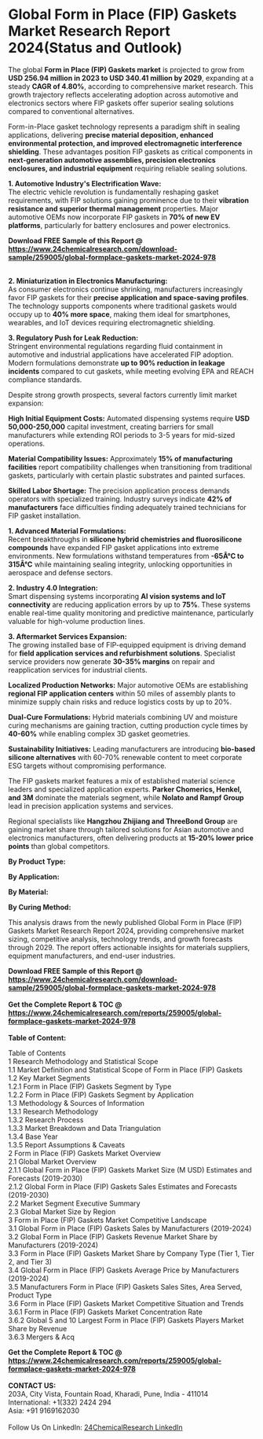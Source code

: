 <h1>Global Form in Place (FIP) Gaskets Market Research Report 2024(Status and Outlook)</h1><p>The global <strong>Form in Place (FIP) Gaskets market</strong> is projected to grow from <strong>USD 256.94 million in 2023 to USD 340.41 million by 2029</strong>, expanding at a steady <strong>CAGR of 4.80%</strong>, according to comprehensive market research. This growth trajectory reflects accelerating adoption across automotive and electronics sectors where FIP gaskets offer superior sealing solutions compared to conventional alternatives.</p><p>Form-in-Place gasket technology represents a paradigm shift in sealing applications, delivering <strong>precise material deposition, enhanced environmental protection, and improved electromagnetic interference shielding</strong>. These advantages position FIP gaskets as critical components in <strong>next-generation automotive assemblies, precision electronics enclosures, and industrial equipment</strong> requiring reliable sealing solutions.</p><p><strong>1. Automotive Industry's Electrification Wave:</strong><br>
The electric vehicle revolution is fundamentally reshaping gasket requirements, with FIP solutions gaining prominence due to their <strong>vibration resistance and superior thermal management</strong> properties. Major automotive OEMs now incorporate FIP gaskets in <strong>70% of new EV platforms</strong>, particularly for battery enclosures and power electronics.</p><div><b>Download FREE Sample of this Report @ 
            <a href="https://www.24chemicalresearch.com/download-sample/259005/global-formplace-gaskets-market-2024-978">
            https://www.24chemicalresearch.com/download-sample/259005/global-formplace-gaskets-market-2024-978</a></b></div><br><p><strong>2. Miniaturization in Electronics Manufacturing:</strong><br>
As consumer electronics continue shrinking, manufacturers increasingly favor FIP gaskets for their <strong>precise application and space-saving profiles</strong>. The technology supports components where traditional gaskets would occupy up to <strong>40% more space</strong>, making them ideal for smartphones, wearables, and IoT devices requiring electromagnetic shielding.</p><p><strong>3. Regulatory Push for Leak Reduction:</strong><br>
Stringent environmental regulations regarding fluid containment in automotive and industrial applications have accelerated FIP adoption. Modern formulations demonstrate <strong>up to 90% reduction in leakage incidents</strong> compared to cut gaskets, while meeting evolving EPA and REACH compliance standards.</p><p>Despite strong growth prospects, several factors currently limit market expansion:</p><p><strong>High Initial Equipment Costs:</strong> Automated dispensing systems require <strong>USD 50,000-250,000</strong> capital investment, creating barriers for small manufacturers while extending ROI periods to 3-5 years for mid-sized operations.</p><p><strong>Material Compatibility Issues:</strong> Approximately <strong>15% of manufacturing facilities</strong> report compatibility challenges when transitioning from traditional gaskets, particularly with certain plastic substrates and painted surfaces.</p><p><strong>Skilled Labor Shortage:</strong> The precision application process demands operators with specialized training. Industry surveys indicate <strong>42% of manufacturers</strong> face difficulties finding adequately trained technicians for FIP gasket installation.</p><p><strong>1. Advanced Material Formulations:</strong><br>
Recent breakthroughs in <strong>silicone hybrid chemistries and fluorosilicone compounds</strong> have expanded FIP gasket applications into extreme environments. New formulations withstand temperatures from <strong>-65Â°C to 315Â°C</strong> while maintaining sealing integrity, unlocking opportunities in aerospace and defense sectors.</p><p><strong>2. Industry 4.0 Integration:</strong><br>
Smart dispensing systems incorporating <strong>AI vision systems and IoT connectivity</strong> are reducing application errors by up to <strong>75%</strong>. These systems enable real-time quality monitoring and predictive maintenance, particularly valuable for high-volume production lines.</p><p><strong>3. Aftermarket Services Expansion:</strong><br>
The growing installed base of FIP-equipped equipment is driving demand for <strong>field application services and refurbishment solutions</strong>. Specialist service providers now generate <strong>30-35% margins</strong> on repair and reapplication services for industrial clients.</p><p><strong>Localized Production Networks:</strong> Major automotive OEMs are establishing <strong>regional FIP application centers</strong> within 50 miles of assembly plants to minimize supply chain risks and reduce logistics costs by up to 20%.</p><p><strong>Dual-Cure Formulations:</strong> Hybrid materials combining UV and moisture curing mechanisms are gaining traction, cutting production cycle times by <strong>40-60%</strong> while enabling complex 3D gasket geometries.</p><p><strong>Sustainability Initiatives:</strong> Leading manufacturers are introducing <strong>bio-based silicone alternatives</strong> with 60-70% renewable content to meet corporate ESG targets without compromising performance.</p><p>The FIP gaskets market features a mix of established material science leaders and specialized application experts. <strong>Parker Chomerics, Henkel, and 3M</strong> dominate the materials segment, while <strong>Nolato and Rampf Group</strong> lead in precision application systems and services.</p><p>Regional specialists like <strong>Hangzhou Zhijiang and ThreeBond Group</strong> are gaining market share through tailored solutions for Asian automotive and electronics manufacturers, often delivering products at <strong>15-20% lower price points</strong> than global competitors.</p><p><strong>By Product Type:</strong></p><p><strong>By Application:</strong></p><p><strong>By Material:</strong></p><p><strong>By Curing Method:</strong></p><p>This analysis draws from the newly published Global Form in Place (FIP) Gaskets Market Research Report 2024, providing comprehensive market sizing, competitive analysis, technology trends, and growth forecasts through 2029. The report offers actionable insights for materials suppliers, equipment manufacturers, and end-user industries.</p><div><b>Download FREE Sample of this Report @ 
            <a href="https://www.24chemicalresearch.com/download-sample/259005/global-formplace-gaskets-market-2024-978">
            https://www.24chemicalresearch.com/download-sample/259005/global-formplace-gaskets-market-2024-978</a></b></div><br><div><b>Get the Complete Report & TOC @ 
            <a href="https://www.24chemicalresearch.com/reports/259005/global-formplace-gaskets-market-2024-978">
            https://www.24chemicalresearch.com/reports/259005/global-formplace-gaskets-market-2024-978</a></b></div><br>
            <b>Table of Content:</b><p>Table of Contents<br />
1 Research Methodology and Statistical Scope<br />
1.1 Market Definition and Statistical Scope of Form in Place (FIP) Gaskets<br />
1.2 Key Market Segments<br />
1.2.1 Form in Place (FIP) Gaskets Segment by Type<br />
1.2.2 Form in Place (FIP) Gaskets Segment by Application<br />
1.3 Methodology & Sources of Information<br />
1.3.1 Research Methodology<br />
1.3.2 Research Process<br />
1.3.3 Market Breakdown and Data Triangulation<br />
1.3.4 Base Year<br />
1.3.5 Report Assumptions & Caveats<br />
2 Form in Place (FIP) Gaskets Market Overview<br />
2.1 Global Market Overview<br />
2.1.1 Global Form in Place (FIP) Gaskets Market Size (M USD) Estimates and Forecasts (2019-2030)<br />
2.1.2 Global Form in Place (FIP) Gaskets Sales Estimates and Forecasts (2019-2030)<br />
2.2 Market Segment Executive Summary<br />
2.3 Global Market Size by Region<br />
3 Form in Place (FIP) Gaskets Market Competitive Landscape<br />
3.1 Global Form in Place (FIP) Gaskets Sales by Manufacturers (2019-2024)<br />
3.2 Global Form in Place (FIP) Gaskets Revenue Market Share by Manufacturers (2019-2024)<br />
3.3 Form in Place (FIP) Gaskets Market Share by Company Type (Tier 1, Tier 2, and Tier 3)<br />
3.4 Global Form in Place (FIP) Gaskets Average Price by Manufacturers (2019-2024)<br />
3.5 Manufacturers Form in Place (FIP) Gaskets Sales Sites, Area Served, Product Type<br />
3.6 Form in Place (FIP) Gaskets Market Competitive Situation and Trends<br />
3.6.1 Form in Place (FIP) Gaskets Market Concentration Rate<br />
3.6.2 Global 5 and 10 Largest Form in Place (FIP) Gaskets Players Market Share by Revenue<br />
3.6.3 Mergers & Acq</p><div><b>Get the Complete Report & TOC @ 
            <a href="https://www.24chemicalresearch.com/reports/259005/global-formplace-gaskets-market-2024-978">
            https://www.24chemicalresearch.com/reports/259005/global-formplace-gaskets-market-2024-978</a></b></div><br><b>CONTACT US:</b><br>
            203A, City Vista, Fountain Road, Kharadi, Pune, India - 411014<br>
            International: +1(332) 2424 294<br>
            Asia: +91 9169162030 <br><br>
            Follow Us On LinkedIn: <a href="https://www.linkedin.com/company/24chemicalresearch/">24ChemicalResearch LinkedIn</a>